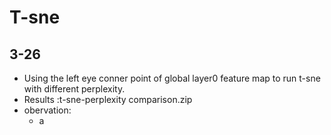 # T-sne
## 3-26
* Using the left eye conner point of global layer0 feature map to run t-sne with different perplexity.
* Results :t-sne-perplexity comparison.zip
* obervation:
  * a
